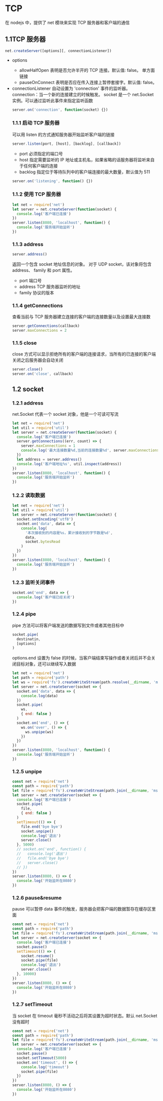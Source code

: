 # TCP

在 nodejs 中，提供了 net 模块来实现 TCP 服务器和客户端的通信

## 1.1TCP 服务器

```js
net.createServer([options][, connectionListener])
```

- options <Object>
  - allowHalfOpen <boolean> 表明是否允许半开的 TCP 连接。默认值: false。 单方面链接
  - pauseOnConnect <boolean> 表明是否应在传入连接上暂停套接字。默认值: false。
- connectionListener <Function> 自动设置为 'connection' 事件的监听器。 connection：当一个新的连接建立的时候触发。 socket 是一个 net.Socket 实例。可以通过监听此事件来指定监听函数

```js
server.on('connection', function(socket) {})
```

### 1.1.1 启动 TCP 服务器

可以用 listen 的方式通知服务器开始监听客户端的链接

```js
server.listen(port, [host], [backlog], [callback])
```

- port 必须指定的端口号
- host 指定需要监听的 IP 地址或主机名，如果省略的话服务器将监听来自于任何客户端的连接
- backlog 指定位于等待队列中的客户端连接的最大数量，默认值为 511

```js
server.on('listening', function() {})
```

### 1.1.2 使用 TCP 服务器

```js
let net = require('net')
let server = net.createServer(function(socket) {
  console.log('客户端已连接')
})
server.listen(8080, 'localhost', function() {
  console.log('服务端开始监听')
})
```

### 1.1.3 address

```js
server.address()
```

返回一个包含 socket 地址信息的对象。 对于 UDP socket，该对象将包含 address、 family 和 port 属性。

- port 端口号
- address TCP 服务器监听的地址
- family 协议的版本

### 1.1.4 getConnections

查看当前与 TCP 服务器建立连接的客户端的连接数量以及设置最大连接数

```js
server.getConnections(callback)
server.maxConnections = 2
```

### 1.1.5 close

close 方式可以显示拒绝所有的客户端的连接请求，当所有的已连接的客户端关闭之后服务器会自动关闭

```js
server.close()
server.on('close', callback)
```

## 1.2 socket

### 1.2.1 address

net.Socket 代表一个 socket 对象，他是一个可读可写流

```js
let net = require('net')
let util = require('util')
let server = net.createServer(function(socket) {
  console.log('客户端已连接')
  server.getConnections((err, count) => {
    server.maxConnections = 1
    console.log('最大连接数量%d,当前的连接数量%d', server.maxConnections, count)
  })
  let address = server.address()
  console.log('客户端地址%s', util.inspect(address))
})
server.listen(8080, 'localhost', function() {
  console.log('服务端开始监听')
})
```

### 1.2.2 读取数据

```js
let net = require('net')
let util = require('util')
let server = net.createServer(function(socket) {
  socket.setEncoding('utf8')
  socket.on('data', data => {
    console.log(
      '本次接收到的内容是%s，累计接收到的字节数是%d',
      data,
      socket.bytesRead
    )
  })
})
server.listen(8080, 'localhost', function() {
  console.log('服务端开始监听')
})
```

### 1.2.3 监听关闭事件

```js
socket.on('end', data => {
  console.log('客户端已经关闭')
})
```

### 1.2.4 pipe

pipe 方法可以将客户端发送的数据写到文件或者其他目标中

```js
socket.pipe(
  destinatin,
  [options]
)
```

options.end 设置为 false 的时候，当客户端结束写操作或者关闭后并不会关闭目标对象，还可以继续写入数据

```js
let net = require('net')
let path = require('path')
let ws = require('fs').createWriteStream(path.resolve(__dirname, 'msg.txt'))
let server = net.createServer(socket => {
  socket.on('data', data => {
    console.log(data)
  })
  socket.pipe(
    ws,
    { end: false }
  )
  socket.on('end', () => {
    ws.on('over', () => {
      ws.unpipe(ws)
    })
  })
})
server.listen(8080, 'localhost', function() {
  console.log('服务端开始监听')
})
```

### 1.2.5 unpipe

```js
const net = require('net')
const path = require('path')
let file = require('fs').createWriteStream(path.join(__dirname, 'msg.txt'))
let server = net.createServer(socket => {
  console.log('客户端已连接')
  socket.pipe(
    file,
    { end: false }
  )
  setTimeout(() => {
    file.end('bye bye')
    socket.unpipe()
    console.log('退出')
    server.close()
  }, 5000)
  // socket.on('end', function() {
  //   console.log('退出')
  //   file.end('bye bye')
  //   server.close()
  // })
})
server.listen(8080, () => {
  console.log('开始监听在8080')
})
```

### 1.2.6 pause&resume

pause 可以暂停 data 事件的触发，服务器会把客户端的数据暂存在缓存区里面

```js
const net = require('net')
const path = require('path')
let file = require('fs').createWriteStream(path.join(__dirname, 'msg.txt'))
let server = net.createServer(socket => {
  console.log('客户端已连接')
  socket.pause()
  setTimeout(() => {
    socket.resume()
    socket.pipe(file)
    console.log('退出')
    server.close()
  }, 10000)
})
server.listen(8080, () => {
  console.log('开始监听在8080')
})
```

### 1.2.7 setTimeout

当 socket 在 timeout 毫秒不活动之后将其设置为超时状态。默认 net.Socket 没有超时

```js
const net = require('net')
const path = require('path')
let file = require('fs').createWriteStream(path.join(__dirname, 'msg.txt'))
let server = net.createServer(socket => {
  console.log('客户端已连接')
  socket.pause()
  socket.setTimeout(5000)
  socket.on('timeout', () => {
    console.log('timeout')
    socket.pipe(file)
  })
})
server.listen(8080, () => {
  console.log('开始监听在8080')
})
```
